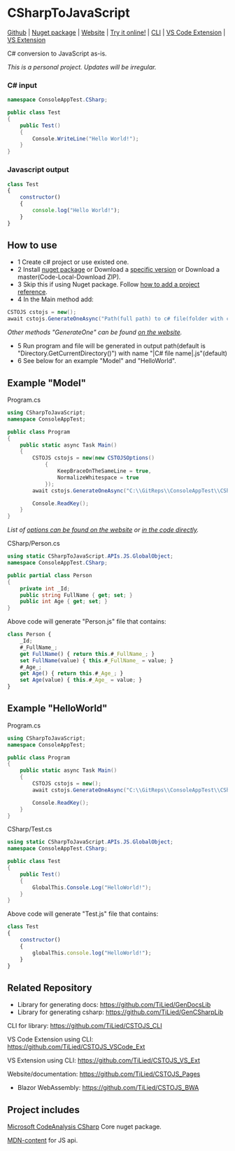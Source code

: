 # CSharpToJavaScript
[Github](https://github.com/TiLied/CSharpToJavaScript) | [Nuget package](https://www.nuget.org/packages/CSharpToJavaScript/)  | [Website](https://tilied.github.io/CSTOJS_Pages/) | [Try it online!](https://tilied.github.io/CSTOJS_Pages/BWA/) | [CLI](https://github.com/TiLied/CSTOJS_CLI) | [VS Code Extension](https://marketplace.visualstudio.com/items?itemName=tilied.cstojs-vscode-ext) | [VS Extension](https://marketplace.visualstudio.com/items?itemName=tilied.cstojs-vs-ext)

C# conversion to JavaScript as-is.

*This is a personal project. Updates will be irregular.*

### C# input
```csharp
namespace ConsoleAppTest.CSharp;

public class Test							
{
	public Test()
	{
		Console.WriteLine("Hello World!");
	}
}
```
### Javascript output
```javascript
class Test
{
	constructor()
	{
		console.log("Hello World!");
	}
}
```



## How to use
- 1 Create c# project or use existed one.
- 2 Install [nuget package](https://www.nuget.org/packages/CSharpToJavaScript/) or Download a [specific version](https://github.com/TiLied/CSharpToJavaScript/releases) or Download a master(Code-Local-Download ZIP).
- 3 Skip this if using Nuget package. Follow [how to add a project reference](https://learn.microsoft.com/en-us/dotnet/core/tutorials/library-with-visual-studio?pivots=dotnet-7-0#add-a-project-reference).
- 4 In the Main method add:
```csharp
CSTOJS cstojs = new();
await cstojs.GenerateOneAsync("Path(full path) to c# file(folder with c# files)");
```
*Other methods "GenerateOne" can be found [on the website](https://tilied.github.io/CSTOJS_Pages/api/CSharpToJavaScript.CSTOJS.html#methods).*
- 5 Run program and file will be generated in output path(default is "Directory.GetCurrentDirectory()") with name "|C# file name|.js"(default)
- 6 See below for an example "Model" and "HelloWorld".

## Example "Model"
Program.cs
```csharp
using CSharpToJavaScript;
namespace ConsoleAppTest;

public class Program
{
	public static async Task Main()
	{
		CSTOJS cstojs = new(new CSTOJSOptions() 
			{ 
				KeepBraceOnTheSameLine = true,
				NormalizeWhitespace = true
			});
		await cstojs.GenerateOneAsync("C:\\GitReps\\ConsoleAppTest\\CSharp\\Person.cs");

		Console.ReadKey();
	}
}
```
*List of [options can be found on the website](https://tilied.github.io/CSTOJS_Pages/api/CSharpToJavaScript.CSTOJSOptions.html) or [in the code directly](https://github.com/TiLied/CSharpToJavaScript/blob/master/CSharpToJavaScript/CSTOJSOptions.cs).*

CSharp/Person.cs
```csharp
using static CSharpToJavaScript.APIs.JS.GlobalObject;
namespace ConsoleAppTest.CSharp;

public partial class Person
{
    private int _Id;
    public string FullName { get; set; }
    public int Age { get; set; }
}
```
Above code will generate "Person.js" file that contains:
```javascript
class Person {
    _Id;
    #_FullName_;
    get FullName() { return this.#_FullName_; } 
    set FullName(value) { this.#_FullName_ = value; }
    #_Age_;
    get Age() { return this.#_Age_; } 
    set Age(value) { this.#_Age_ = value; }
}
```

## Example "HelloWorld"
Program.cs
```csharp
using CSharpToJavaScript;
namespace ConsoleAppTest;

public class Program
{
	public static async Task Main()
	{
		CSTOJS cstojs = new();
		await cstojs.GenerateOneAsync("C:\\GitReps\\ConsoleAppTest\\CSharp\\Test.cs");

		Console.ReadKey();
	}
}
```
CSharp/Test.cs
```csharp
using static CSharpToJavaScript.APIs.JS.GlobalObject;
namespace ConsoleAppTest.CSharp;

public class Test
{
	public Test()
	{
		GlobalThis.Console.Log("HelloWorld!");
	}
}
```
Above code will generate "Test.js" file that contains:
```javascript
class Test
{
	constructor()
 	{
   		globalThis.console.log("HelloWorld!");
 	}
}
```

## Related Repository 
- Library for generating docs: https://github.com/TiLied/GenDocsLib
- Library for generating csharp: https://github.com/TiLied/GenCSharpLib

CLI for library: https://github.com/TiLied/CSTOJS_CLI

VS Code Extension using CLI: https://github.com/TiLied/CSTOJS_VSCode_Ext

VS Extension using CLI: https://github.com/TiLied/CSTOJS_VS_Ext

Website/documentation: https://github.com/TiLied/CSTOJS_Pages
- Blazor WebAssembly: https://github.com/TiLied/CSTOJS_BWA

## Project includes
[Microsoft CodeAnalysis CSharp](https://www.nuget.org/packages/Microsoft.CodeAnalysis.CSharp/) Core nuget package.

[MDN-content](https://github.com/mdn/content) for JS api.
